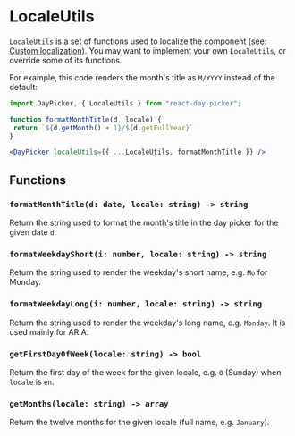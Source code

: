 # LocaleUtils

`LocaleUtils` is a set of functions used to localize the component (see: [Custom localization](LocalizationCustom.md)). You may want to implement your own `LocaleUtils`, or override some of its functions. 

For example, this code renders the month's title as `M/YYYY` instead of the default:

```jsx
import DayPicker, { LocaleUtils } from "react-day-picker";

function formatMonthTitle(d, locale) {
 return `${d.getMonth() + 1}/${d.getFullYear}` 
}

<DayPicker localeUtils={{ ...LocaleUtils, formatMonthTitle }} />

```

## Functions

### `formatMonthTitle(d: date, locale: string) -> string`

Return the string used to format the month's title in the day picker for the given date `d`.

### `formatWeekdayShort(i: number, locale: string) -> string`

Return the string used to render the weekday's short name, e.g. `Mo` for Monday.

### `formatWeekdayLong(i: number, locale: string) -> string`

Return the string used to render the weekday's long name, e.g. `Monday`. It is used mainly for ARIA.

### `getFirstDayOfWeek(locale: string) -> bool`

Return the first day of the week for the given locale, e.g. `0` (Sunday) when `locale` is `en`.

### `getMonths(locale: string) -> array`

Return the twelve months for the given locale (full name, e.g. `January`).
